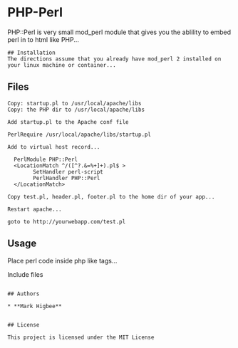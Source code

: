 # PHP-Perl

PHP::Perl is very small mod_perl module that gives you the ablility to embed perl in to html like PHP... 

```
## Installation
The directions assume that you already have mod_perl 2 installed on your linux machine or container... 

```
## Files

```
Copy: startup.pl to /usr/local/apache/libs
Copy: the PHP dir to /usr/local/apache/libs

Add startup.pl to the Apache conf file

PerlRequire /usr/local/apache/libs/startup.pl

Add to virtual host record...

  PerlModule PHP::Perl
  <LocationMatch ^/([^?.&=%+]+).pl$ >
        SetHandler perl-script
        PerlHandler PHP::Perl
  </LocationMatch>

Copy test.pl, header.pl, footer.pl to the home dir of your app...

Restart apache...

goto to http://yourwebapp.com/test.pl

```
## Usage

Place perl code inside php like tags...

<?perl 
		print "Hello World!";
?>

Include files

<?perl include="header.pl"?>


<?perl include="footer.html"?>


```

## Authors

* **Mark Higbee**  


## License

This project is licensed under the MIT License
